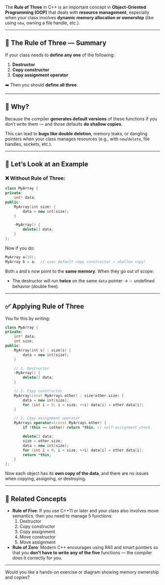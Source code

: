 The **Rule of Three** in C++ is an important concept in **Object-Oriented Programming (OOP)** that deals with **resource management**, especially when your class involves **dynamic memory allocation or ownership** (like using `new`, owning a file handle, etc.).

------

## 📜 The Rule of Three — Summary

If your class needs to **define any one** of the following:

1.  **Destructor**
2.  **Copy constructor**
3.  **Copy assignment operator**

➡️ Then you should **define all three**.

------

## 🔧 Why?

Because the compiler **generates default versions** of these functions if you don’t write them — and those defaults **do shallow copies**.

This can lead to **bugs like double deletion**, memory leaks, or dangling pointers when your class manages resources (e.g., with `new`/`delete`, file handles, sockets, etc.).

------

## 👀 Let’s Look at an Example

### ❌ Without Rule of Three:

```cpp
class MyArray {
private:
    int* data;
public:
    MyArray(int size) {
        data = new int[size];
    }

    ~MyArray() {
        delete[] data;
    }
};
```

Now if you do:

```cpp
MyArray a(10);
MyArray b = a;  // uses default copy constructor → shallow copy!
```

Both `a` and `b` now point to the **same memory**. When they go out of scope:

-   The destructor will run **twice** on the same `data` pointer → 💥 undefined behavior (double free).

------

## ✅ Applying Rule of Three

You fix this by writing:

```cpp
class MyArray {
private:
    int* data;
    int size;
public:
    MyArray(int s) : size(s) {
        data = new int[size];
    }

    // 1. Destructor
    ~MyArray() {
        delete[] data;
    }

    // 2. Copy constructor
    MyArray(const MyArray& other) : size(other.size) {
        data = new int[size];
        for (int i = 0; i < size; ++i) data[i] = other.data[i];
    }

    // 3. Copy assignment operator
    MyArray& operator=(const MyArray& other) {
        if (this == &other) return *this; // self-assignment check

        delete[] data;
        size = other.size;
        data = new int[size];
        for (int i = 0; i < size; ++i) data[i] = other.data[i];
        return *this;
    }
};
```

Now each object has its **own copy of the data**, and there are no issues when copying, assigning, or destroying.

------

## 🧠 Related Concepts

-   **Rule of Five**: If you use C++11 or later and your class also involves move semantics, then you need to manage 5 functions:
    1.  Destructor
    2.  Copy constructor
    3.  Copy assignment
    4.  Move constructor
    5.  Move assignment
-   **Rule of Zero**: Modern C++ encourages using RAII and smart pointers so that you **don’t have to write any of the five** functions — the compiler does it correctly for you.

------

Would you like a hands-on exercise or diagram showing memory ownership and copies?